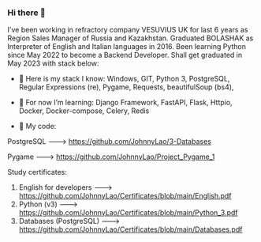 ### Hi there 👋

I've been working in refractory company VESUVIUS UK for last 6 years as Region Sales Manager of Russia and Kazakhstan.
Graduated BOLASHAK as Interpreter of English and Italian languages in 2016.
Been learning Python since May 2022 to become a Backend Developer. Shall get graduated in May 2023 with stack below:

- 🔭 Here is my stack I know:
Windows, GIT, Python 3, PostgreSQL, Regular Expressions (re), Pygame, Requests, beautifulSoup (bs4),

- 🌱 For now I’m learning:
Django Framework, FastAPI, Flask, Httpio, Docker, Docker-compose, Celery, Redis



- 💬 My code:

PostgreSQL ---> https://github.com/JohnnyLao/3-Databases

Pygame ---> https://github.com/JohnnyLao/Project_Pygame_1

Study certificates:
1) English for developers   ---> https://github.com/JohnnyLao/Certificates/blob/main/English.pdf
2) Python (v3)              ---> https://github.com/JohnnyLao/Certificates/blob/main/Python_3.pdf
3) Databases (PostgreSQL)   ---> https://github.com/JohnnyLao/Certificates/blob/main/Databases.pdf
